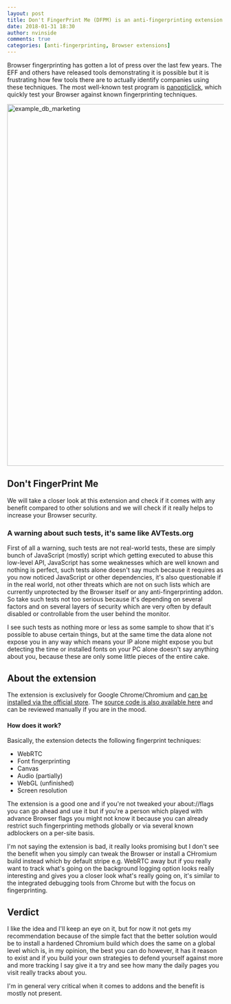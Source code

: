 ```yaml
---
layout: post
title: Don't FingerPrint Me (DFPM) is an anti-fingerprinting extension for Chrome
date: 2018-01-31 18:30
author: nvinside
comments: true
categories: [anti-fingerprinting, Browser extensions]
---
```

Browser fingerprinting has gotten a lot of press over the last few years. The EFF and others have released tools demonstrating it is possible but it is frustrating how few tools there are to actually identify companies using these techniques. The most well-known test program is <a href="https://panopticlick.eff.org/">panopticlick</a>, which quickly test your Browser against known fingerprinting techniques.

<img class="size-full wp-image-2457 aligncenter" src="https://chefkochblog.files.wordpress.com/2018/01/example_db_marketing.png" alt="example_db_marketing" width="1167" height="840" />

<!--more-->

<h2><a id="user-content-dont-fingerprint-me" class="anchor" href="https://github.com/freethenation/DFPM#dont-fingerprint-me"></a><strong>D</strong>on't <strong>F</strong>inger<strong>P</strong>rint <strong>M</strong>e</h2>

We will take a closer look at this extension and check if it comes with any benefit compared to other solutions and we will check if it really helps to increase your Browser security.

<h3>A warning about such tests, it's same like AVTests.org</h3>

First of all a warning, such tests are not real-world tests, these are simply bunch of JavaScript (mostly) script which getting executed to abuse this low-level API, JavaScript has some weaknesses which are well known and nothing is perfect, such tests alone doesn't say much because it requires as you now noticed JavaScript or other dependencies, it's also questionable if in the real world, not other threats which are not on such lists which are currently unprotected by the Browser itself or any anti-fingerprinting addon. So take such tests not too serious because it's depending on several factors and on several layers of security which are very often by default disabled or controllable from the user behind the monitor.

I see such tests as nothing more or less as some sample to show that it's possible to abuse certain things, but at the same time the data alone not expose you in any way which means your IP alone might expose you but detecting the time or installed fonts on your PC alone doesn't say anything about you, because these are only some little pieces of the entire cake.

<h2>About the extension</h2>

The extension is exclusively for Google Chrome/Chromium and <a href="https://chrome.google.com/webstore/detail/dont-fingerprint-me/nhbedikkbkakbjipijipejfojanppbfg?hl=en">can be installed via the official store</a>. The <a href="https://github.com/freethenation/DFPM">source code is also available here</a> and can be reviewed manually if you are in the mood.

<h4>How does it work?</h4>

Basically, the extension detects the following fingerprint techniques:

<ul>
    <li>WebRTC</li>
    <li>Font fingerprinting</li>
    <li>Canvas</li>
    <li>Audio (partially)</li>
    <li>WebGL (unfinished)</li>
    <li>Screen resolution</li>
</ul>

The extension is a good one and if you're not tweaked your about://flags you can go ahead and use it but if you're a person which played with advance Browser flags you might not know it because you can already restrict such fingerprinting methods globally or via several known adblockers on a per-site basis.

I'm not saying the extension is bad, it really looks promising but I don't see the benefit when you simply can tweak the Browser or install a CHromium build instead which by default stripe e.g. WebRTC away but if you really want to track what's going on the background logging option looks really interesting and gives you a closer look what's really going on, it's similar to the integrated debugging tools from Chrome but with the focus on fingerprinting.

<h2>Verdict</h2>

I like the idea and I'll keep an eye on it, but for now it not gets my recommendation because of the simple fact that the better solution would be to install a hardened Chromium build which does the same on a global level which is, in my opinion, the best you can do however, it has it reason to exist and if you build your own strategies to defend yourself against more and more tracking I say give it a try and see how many the daily pages you visit really tracks about you.

I'm in general very critical when it comes to addons and the benefit is mostly not present.
